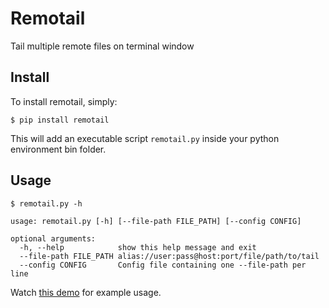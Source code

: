 Remotail
========

Tail multiple remote files on terminal window

Install
-------

To install remotail, simply:

	$ pip install remotail

This will add an executable script `remotail.py` inside your python environment bin folder.

Usage
-----

	$ remotail.py -h
	
	usage: remotail.py [-h] [--file-path FILE_PATH] [--config CONFIG]
	
	optional arguments:
	  -h, --help            show this help message and exit
	  --file-path FILE_PATH alias://user:pass@host:port/file/path/to/tail
	  --config CONFIG       Config file containing one --file-path per line

Watch [this demo](http://ascii.io/a/4737) for example usage.